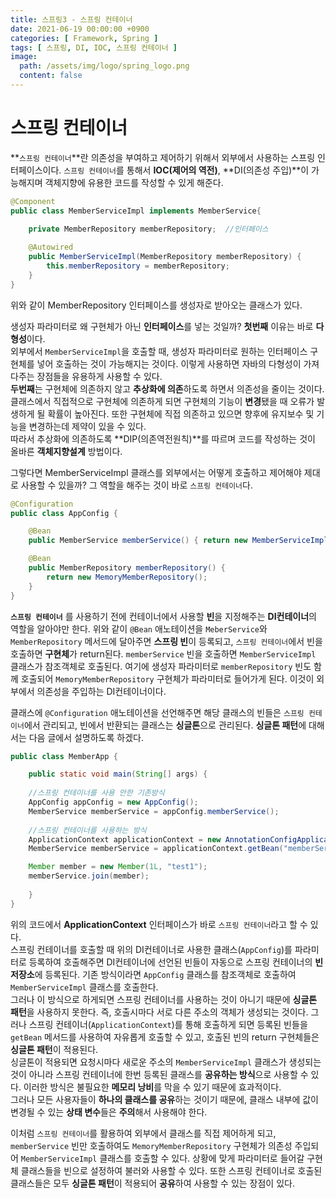 ```yaml
---
title: 스프링3 - 스프링 컨테이너
date: 2021-06-19 00:00:00 +0900
categories: [ Framework, Spring ]
tags: [ 스프링, DI, IOC, 스프링 컨테이너 ]
image:
  path: /assets/img/logo/spring_logo.png
  content: false
---
```


# 스프링 컨테이너

**`스프링 컨테이너`**란 의존성을 부여하고 제어하기 위해서 외부에서 사용하는 스프링 인터페이스이다.
`스프링 컨테이너`를 통해서 **IOC(제어의 역전)**, **DI(의존성 주입)**이 가능해지며 객체지향에 유용한 코드를 작성할 수 있게 해준다.

``` java
@Component
public class MemberServiceImpl implements MemberService{

    private MemberRepository memberRepository;	//인터페이스
    
    @Autowired
    public MemberServiceImpl(MemberRepository memberRepository) {
        this.memberRepository = memberRepository;
    }
}
```

위와 같이 MemberRepository 인터페이스를 생성자로 받아오는 클래스가 있다.

생성자 파라미터로 왜 구현체가 아닌 **인터페이스**를 넣는 것일까? **첫번째** 이유는 바로 **다형성**이다.  
외부에서 `MemberServiceImpl`을 호출할 때, 생성자 파라미터로 원하는 인터페이스 구현체를 넣어 호출하는 것이 가능해지는 것이다.
이렇게 사용하면 자바의 다형성이 가져다주는 장점들을 유용하게 사용할 수 있다.  
**두번째**는 구현체에 의존하지 않고 **추상화에 의존**하도록 하면서 의존성을 줄이는 것이다. 클래스에서 직접적으로 구현체에 의존하게 되면
구현체의 기능이 **변경**됐을 때 오류가 발생하게 될 확률이 높아진다.
또한 구현체에 직접 의존하고 있으면 향후에 유지보수 및 기능을 변경하는데 제약이 있을 수 있다.  
따라서 추상화에 의존하도록 **DIP(의존역전원칙)**를 따르며 코드를 작성하는 것이 올바른 **객체지향설계** 방법이다.

그렇다면 MemberServiceImpl 클래스를 외부에서는 어떻게 호출하고 제어해야 제대로 사용할 수 있을까? 그 역할을 해주는 것이 바로 `스프링 컨테이너`다.

``` java
@Configuration
public class AppConfig {

    @Bean
    public MemberService memberService() { return new MemberServiceImpl(memberRepository()); }

    @Bean
    public MemberRepository memberRepository() {
        return new MemoryMemberRepository();
    }
}
```

**`스프링 컨테이너`** 를 사용하기 전에 컨테이너에서 사용할 **빈**을 지정해주는 **DI컨테이너**의 역할을 알아야만 한다.
위와 같이 `@Bean` 애노테이션을 `MeberService`와 `MemberRepository` 메서드에 달아주면 **스프링 빈**이 등록되고, `스프링 컨테이너`에서 빈을 호출하면 **구현체**가
return된다. `memberService` 빈을 호출하면 `MemberServiceImpl` 클래스가 참조객체로 호출된다.
여기에 생성자 파라미터로 `memberRepository` 빈도 함께 호출되어 `MemoryMemberRepository` 구현체가 파라미터로 들어가게 된다.
이것이 외부에서 의존성을 주입하는 DI컨테이너이다.

클래스에 `@Configuration` 애노테이션을 선언해주면 해당 클래스의 빈들은 `스프링 컨테이너`에서 관리되고, 빈에서 반환되는 클래스는 **싱글톤**으로 관리된다.
**싱글톤 패턴**에 대해서는 다음 글에서 설명하도록 하겠다.

``` java
public class MemberApp {

    public static void main(String[] args) {
    
    //스프링 컨테이너를 사용 안한 기존방식
    AppConfig appConfig = new AppConfig();
    MemberService memberService = appConfig.memberService();
    
    //스프링 컨테이너를 사용하는 방식
    ApplicationContext applicationContext = new AnnotationConfigApplicationContext(AppConfig.class);
    MemberService memberService = applicationContext.getBean("memberService", MemberService.class);

    Member member = new Member(1L, "test1");
    memberService.join(member);
    
    }
}
```

위의 코드에서 **ApplicationContext** 인터페이스가 바로 `스프링 컨테이너`라고 할 수 있다.  
스프링 컨테이너를 호출할 때 위의 DI컨테이너로 사용한 클래스(`AppConfig`)를 파라미터로 등록하여 호출해주면 DI컨테이너에 선언된 빈들이 자동으로 스프링 컨테이너의 **빈 저장소**에 등록된다.
기존 방식이라면 `AppConfig` 클래스를 참조객체로 호출하여 `MemberServiceImpl` 클래스를 호출한다.  
그러나 이 방식으로 하게되면 스프링 컨테이너를 사용하는 것이 아니기 때문에 **싱글톤 패턴**을 사용하지 못한다.
즉, 호출시마다 서로 다른 주소의 객체가 생성되는 것이다. 그러나 스프링 컨테이너(`ApplicationContext`)를 통해 호출하게 되면 등록된 빈들을 `getBean` 메서드를 사용하여 자유롭게 호출할 수
있고, 호출된 빈의 return 구현체들은 **싱글톤 패턴**이 적용된다.  
싱글톤이 적용되면 요청시마다 새로운 주소의 `MemberServiceImpl` 클래스가 생성되는 것이 아니라 스프링 컨테이너에 한번 등록된 클래스를 **공유하는 방식**으로 사용할 수 있다.
이러한 방식은 불필요한 **메모리 낭비**를 막을 수 있기 때문에 효과적이다.  
그러나 모든 사용자들이 **하나의 클래스를 공유**하는 것이기 때문에, 클래스 내부에 값이 변경될 수 있는 **상태 변수**들은 **주의**해서 사용해야 한다.

이처럼 `스프링 컨테이너`를 활용하여 외부에서 클래스를 직접 제어하게 되고, `memberService` 빈만 호출하여도 `MemoryMemberRepository` 구현체가 의존성 주입되어
`MemberServiceImpl` 클래스를 호출할 수 있다. 상황에 맞게 파라미터로 들어갈 구현체 클래스들을 빈으로 설정하여 불러와 사용할 수 있다.
또한 스프링 컨테이너로 호출된 클래스들은 모두 **싱글톤 패턴**이 적용되어 **공유**하여 사용할 수 있는 장점이 있다.
